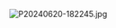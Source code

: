 ![P20240620-182245.jpg](https://github.com/tianpengwan/tianpengwan.github.io/assets/102905945/14c8ca5d-dea8-45a4-9c0f-1f90fc9fcc99)

